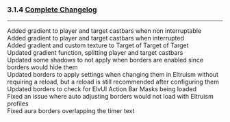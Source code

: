 ### 3.1.4 [Complete Changelog](https://github.com/eltreum0/eltruism/blob/main/Changelog.md)
___
Added gradient to player and target castbars when non interruptable\
Added gradient to player and target castbars when interrupted\
Added gradient and custom texture to Target of Target of Target\
Updated gradient function, splitting player and target castbars\
Updated some shadows to not apply when borders are enabled since borders would hide them\
Updated borders to apply settings when changing them in Eltruism without requiring a reload, but a reload is still recommended after configuring them\
Updated borders to check for ElvUI Action Bar Masks being loaded\
Fixed an issue where auto adjusting borders would not load with Eltruism profiles\
Fixed aura borders overlapping the timer text

